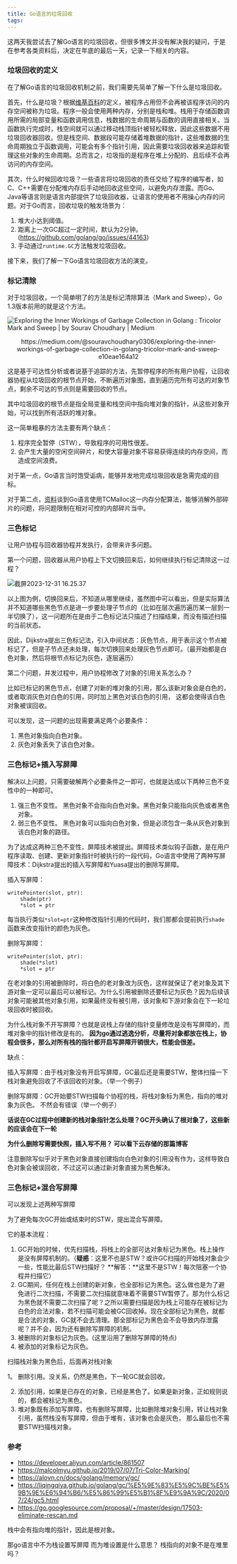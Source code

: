 ```yaml
---
title: Go语言的垃圾回收
tags:
---
```


这两天我尝试去了解Go语言的垃圾回收，但很多博文并没有解决我的疑问，于是在参考各类资料后，决定在年底的最后一天，记录一下相关的内容。

### 垃圾回收的定义

在了解Go语言的垃圾回收机制之前，我们需要先简单了解一下什么是垃圾回收。

首先，什么是垃圾？根据[维基百科](https://zh.wikipedia.org/wiki/%E5%9E%83%E5%9C%BE%E5%9B%9E%E6%94%B6_(%E8%A8%88%E7%AE%97%E6%A9%9F%E7%A7%91%E5%AD%B8))的定义，被程序占用但不会再被该程序访问的内存空间被称为垃圾。程序一般会使用两种内存，分别是栈和堆。栈用于存储函数调用所需的局部变量和函数调用信息，栈数据的生命周期与函数的调用直接相关。当函数执行完成时，栈空间就可以通过移动栈顶指针被轻松释放，因此这些数据不用垃圾回收器回收。但是栈空间、数据段可能存储着堆数据的指针，这些堆数据的生命周期独立于函数调用，可能会有多个指针引用，因此需要垃圾回收器来追踪和管理这些对象的生命周期。总而言之，垃圾指的是程序在堆上分配的、且后续不会再访问的内存空间。

其次，什么时候回收垃圾？一些语言将垃圾回收的责任交给了程序的编写者，如C、C++需要在分配堆内存后手动地回收这些空间，以避免内存泄露。而Go、Java等语言则是语言内部提供了垃圾回收器，让语言的使用者不用操心内存的问题。对于Go而言，回收垃圾的触发场景为：

1. 堆大小达到阈值。
2. 距离上一次GC超过一定时间，默认为2分钟。 (https://github.com/golang/go/issues/44163)
3. 手动通过`runtime.GC`方法触发垃圾回收。

接下来，我们了解一下Go语言垃圾回收方法的演变。

### 标记清除

对于垃圾回收，一个简单明了的方法是标记清除算法（Mark and Sweep），Go 1.3版本前用的就是这个方法。

![Exploring the Inner Workings of Garbage Collection in Golang : Tricolor Mark  and Sweep | by Sourav Choudhary | Medium](https://oss.seineo.cn/images/202312311615331.gif)

<center>https://medium.com/@souravchoudhary0306/exploring-the-inner-workings-of-garbage-collection-in-golang-tricolor-mark-and-sweep-e10eae164a12</center>

这是基于可达性分析或者说基于追踪的方法，先暂停程序的所有用户协程，让回收器协程从垃圾回收的根节点开始，不断遍历对象图，直到遍历完所有可达的对象节点，剩余不可达的节点则是需要回收的节点。

其中垃圾回收的根节点是指全局变量和栈空间中指向堆对象的指针，从这些对象开始，可以找到所有活跃的堆对象。

这一简单粗暴的方法主要有两个缺点：

1. 程序完全暂停（STW），导致程序的可用性很差。
2. 会产生大量的空闲空间碎片，和使大容量对象不容易获得连续的内存空间，而造成空间浪费。

对于第一点，Go语言当时饱受诟病，能够并发地完成垃圾回收是急需完成的目标。

对于第二点，[资料](https://zhuanlan.zhihu.com/p/605315127)谈到Go语言使用TCMalloc这一内存分配算法，能够消解外部碎片的问题，将问题限制在相对可控的内部碎片当中。

### 三色标记

让用户协程与回收器协程并发执行，会带来许多问题。

第一个问题，回收器从用户协程上下文切换回来后，如何继续执行标记清除这一过程？

![截屏2023-12-31 16.25.37](https://oss.seineo.cn/images/202312311625159.png)

以上图为例，切换回来后，不知道从哪里继续，虽然图中可以看出，但是实际算法并不知道哪些黑色节点是进一步要处理子节点的（比如在层次遍历遍历某一层到一半切换了），这一问题所在是由于二色标记法只描述了扫描结果，而没有描述扫描的当前状态。

因此，Dijkstra提出三色标记法，引入中间状态：灰色节点，用于表示这个节点被标记了，但是子节点还未处理，每次切换回来处理灰色节点即可。（最开始都是白色对象，然后将根节点标记为灰色，逐层遍历）



第二个问题，并发过程中，用户协程修改了对象的引用关系怎么办？

比如已标记的黑色节点，创建了对新的堆对象的引用，那么该新对象会是白色的，或者取消灰色对白色的引用，同时加上黑色对该白色的引用， 这都会使得该白色对象被误回收。

可以发现，这一问题的出现需要满足两个必要条件：

1. 黑色对象指向白色对象。
2. 灰色对象丢失了该白色对象。

### 三色标记+插入写屏障

解决以上问题，只需要破解两个必要条件之一即可，也就是达成以下两种三色不变性中的一种即可。

1. 强三色不变性。 黑色对象不会指向白色对象。黑色对象只能指向灰色或者黑色对象。
2. 弱三色不变性。 黑色对象可以指向白色对象，但是必须包含一条从灰色对象到该白色对象的路径。

为了达成这两种三色不变性，屏障技术被提出。屏障技术类似钩子函数，是在用户程序读取、创建、更新对象指针时被执行的一段代码，Go语言中使用了两种写屏障技术：Dijkstra提出的插入写屏障和Yuasa提出的删除写屏障。

插入写屏障：

```pseudocode
writePointer(slot, ptr):
	shade(ptr)
	*slot = ptr
```

每当执行类似`*slot=ptr`这种修改指针引用的代码时，我们那都会提前执行`shade`函数来改变指针的颜色为灰色。



删除写屏障：

```pseudocode
writePointer(slot, ptr):
	shade(*slot)
	*slot = ptr
```

在老对象的引用被删除时，将白色的老对象改为灰色，这样就保证了老对象及其下游对象一定可以最后可以被标记。为什么引用被删除还要标记为灰色？因为后续该对象可能被其他对象引用，如果最终没有被引用，该对象和下游对象会在下一轮垃圾回收时被回收。



为什么栈对象不开写屏障？也就是说栈上存储的指针变量修改是没有写屏障的，而堆对象中的指针修改是有的。  **因为go通过逃逸分析，尽量将对象都放在栈上，协程会很多，那么对所有栈的指针都开启写屏障开销很大，性能会很差。**



缺点：

插入写屏障：由于栈对象没有开启写屏障，GC最后还是需要STW，整体扫描一下栈对象避免回收了不该回收的对象。（举一个例子）

删除写屏障：GC开始要STW扫描每个协程的栈，将栈对象标为黑色，指向的堆对象为灰色。 不然会有错误（举一个例子）  

**话说在GC过程中创建新的栈对象指针怎么处理？GC开头确认了根对象了，这些新的应该会在下一轮**

**为什么删除写需要快照，插入写不用？ 可以看下云存储的那篇博客**

注意删除写似乎对于黑色对象直接创建指向白色对象的引用没有作为，这样导致白色对象会被误回收，不过这可以通过新对象直接为黑色解决。

### 三色标记+混合写屏障

可以发现上述两种写屏障

为了避免每次GC开始或结束时的STW，提出混合写屏障。

它的基本流程：

1. GC开始的时候，优先扫描栈，将栈上的全部可达对象标记为黑色。栈上操作是没有屏障机制的。（**疑惑**：这里不也是STW？或许GC扫描的开始栈对象会少一些，性能比最后STW扫描好？ **解答：**这里不是STW！每次阻塞一个协程并扫描它）
2. GC期间，任何在栈上创建的新对象，也全部标记为黑色。这么做也是为了避免进行二次扫描，不需要二次扫描就意味着不需要STW暂停了。那为什么标记为黑色就不需要二次扫描了呢？之所以需要扫描是因为栈上可能存在被标记为白色的合法对象，若不扫描可能会被GC回收掉。现在全部标记为黑色，就都是合法的对象，GC就不会去清理。那全部标记为黑色会不会导致内存泄露呢？并不会，因为还有删除写屏障的机制。
3. 被删除的对象标记为灰色。(这里沿用了删除写屏障的特点)
4. 被添加的对象标记为灰色。



扫描栈对象为黑色后，后面再对栈对象

1。 删除引用。没关系，仍然是黑色，下一轮GC就会回收。

2. 添加引用，如果是已存在的对象，已经是黑色了。如果是新对象，正如规则说的，都会被标记为黑色。
3. 堆对象既有添加写屏障，也有删除写屏障，比如删除堆对象引用，转让栈对象引用，虽然栈没有写屏障，但由于堆有，该对象也会是灰色， 那么最后也不需要STW扫描栈对象。



### 参考

- https://developer.aliyun.com/article/861507
- https://malcolmyu.github.io/2019/07/07/Tri-Color-Marking/
- https://alovn.cn/docs/golang/memory/gc/
- https://liqingqiya.github.io/golang/gc/%E5%9E%83%E5%9C%BE%E5%9B%9E%E6%94%B6/%E5%86%99%E5%B1%8F%E9%9A%9C/2020/07/24/gc5.html
- https://go.googlesource.com/proposal/+/master/design/17503-eliminate-rescan.md





栈中会有指向堆的指针，因此是根对象。

那go语言中不为栈设置写屏障 而为堆设置是什么意思？ 栈指向的对象不是在堆里吗？
